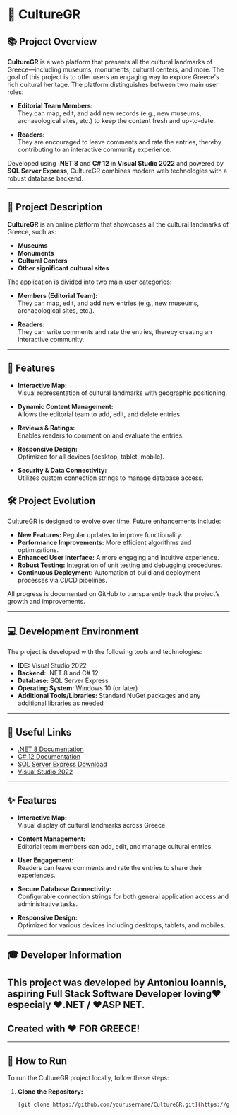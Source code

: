# 🌟 CultureGR

## 📚 Project Overview
**CultureGR** is a web platform that presents all the cultural landmarks of Greece—including museums, monuments, cultural centers, and more. The goal of this project is to offer users an engaging way to explore Greece's rich cultural heritage. The platform distinguishes between two main user roles:

- **Editorial Team Members:**  
  They can map, edit, and add new records (e.g., new museums, archaeological sites, etc.) to keep the content fresh and up-to-date.

- **Readers:**  
  They are encouraged to leave comments and rate the entries, thereby contributing to an interactive community experience.

Developed using **.NET 8** and **C# 12** in **Visual Studio 2022** and powered by **SQL Server Express**, CultureGR combines modern web technologies with a robust database backend.

---

## 🎯 Project Description

**CultureGR** is an online platform that showcases all the cultural landmarks of Greece, such as:  
- **Museums**  
- **Monuments**  
- **Cultural Centers**  
- **Other significant cultural sites**

The application is divided into two main user categories:

- **Members (Editorial Team):**  
  They can map, edit, and add new entries (e.g., new museums, archaeological sites, etc.).

- **Readers:**  
  They can write comments and rate the entries, thereby creating an interactive community.

---

## 🚀 Features

- **Interactive Map:**  
  Visual representation of cultural landmarks with geographic positioning.

- **Dynamic Content Management:**  
  Allows the editorial team to add, edit, and delete entries.

- **Reviews & Ratings:**  
  Enables readers to comment on and evaluate the entries.

- **Responsive Design:**  
  Optimized for all devices (desktop, tablet, mobile).

- **Security & Data Connectivity:**  
  Utilizes custom connection strings to manage database access.

## 🛠️ Project Evolution
CultureGR is designed to evolve over time. Future enhancements include:
- **New Features:** Regular updates to improve functionality.
- **Performance Improvements:** More efficient algorithms and optimizations.
- **Enhanced User Interface:** A more engaging and intuitive experience.
- **Robust Testing:** Integration of unit testing and debugging procedures.
- **Continuous Deployment:** Automation of build and deployment processes via CI/CD pipelines.

All progress is documented on GitHub to transparently track the project’s growth and improvements.

---

## 💻 Development Environment
The project is developed with the following tools and technologies:
- **IDE:** Visual Studio 2022
- **Backend:** .NET 8 and C# 12
- **Database:** SQL Server Express
- **Operating System:** Windows 10 (or later)
- **Additional Tools/Libraries:** Standard NuGet packages and any additional libraries as needed

---

## 🔗 Useful Links
- [.NET 8 Documentation](https://dotnet.microsoft.com/en-us/)
- [C# 12 Documentation](https://docs.microsoft.com/en-us/dotnet/csharp/)
- [SQL Server Express Download](https://www.microsoft.com/en-us/sql-server/sql-server-downloads)
- [Visual Studio 2022](https://visualstudio.microsoft.com/vs/)

---

## ✨ Features
- **Interactive Map:**  
  Visual display of cultural landmarks across Greece.

- **Content Management:**  
  Editorial team members can add, edit, and manage cultural entries.

- **User Engagement:**  
  Readers can leave comments and rate the entries to share their experiences.

- **Secure Database Connectivity:**  
  Configurable connection strings for both general application access and administrative tasks.

- **Responsive Design:**  
  Optimized for various devices including desktops, tablets, and mobiles.

---

## 🎓 Developer Information
## This project was developed by Antoniou Ioannis, aspiring Full Stack Software Developer loving❤️ especialy ❤️.NET / ❤️ASP NET.
   ## Created with ❤️ FOR GREECE!

---

## 🚀 How to Run
To run the CultureGR project locally, follow these steps:

1. **Clone the Repository:**
   ```bash
   [git clone https://github.com/yourusername/CultureGR.git](https://github.com/AntoniouIoannis/myCodingFactoryExamsFinalProject.git)

